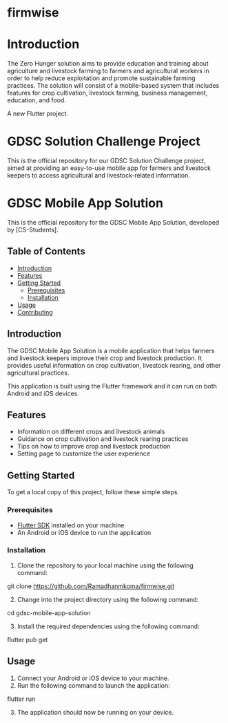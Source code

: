 # firmwise

# Introduction

The Zero Hunger solution aims to provide education and training about agriculture and livestock farming to farmers and agricultural workers in order to help reduce exploitation and promote sustainable farming practices. The solution will consist of a mobile-based system that includes features for crop cultivation, livestock farming, business management, education, and food.

A new Flutter project.

# GDSC Solution Challenge Project

This is the official repository for our GDSC Solution Challenge project, aimed at providing an easy-to-use mobile app for farmers and livestock keepers to access agricultural and livestock-related information.

# GDSC Mobile App Solution

This is the official repository for the GDSC Mobile App Solution, developed by [CS-Students].

## Table of Contents
- [Introduction](#introduction)
- [Features](#features)
- [Getting Started](#getting-started)
  - [Prerequisites](#prerequisites)
  - [Installation](#installation)
- [Usage](#usage)
- [Contributing](#contributing)

## Introduction

The GDSC Mobile App Solution is a mobile application that helps farmers and livestock keepers improve their crop and livestock production. It provides useful information on crop cultivation, livestock rearing, and other agricultural practices.

This application is built using the Flutter framework and it can run on both Android and iOS devices.

## Features

- Information on different crops and livestock animals
- Guidance on crop cultivation and livestock rearing practices
- Tips on how to improve crop and livestock production
- Setting page to customize the user experience

## Getting Started

To get a local copy of this project, follow these simple steps.

### Prerequisites

- [Flutter SDK](https://flutter.dev/docs/get-started/install) installed on your machine
- An Android or iOS device to run the application

### Installation

1. Clone the repository to your local machine using the following command:

git clone https://github.com/Ramadhanmkoma/firmwise.git


2. Change into the project directory using the following command:

cd gdsc-mobile-app-solution


3. Install the required dependencies using the following command:

flutter pub get


## Usage

1. Connect your Android or iOS device to your machine.
2. Run the following command to launch the application:

flutter run


3. The application should now be running on your device.

<!-- ## Contributing -->

<!-- We welcome contributions from anyone interested in improving this project. Please see our [contributing guidelines](CONTRIBUTING.md) for more information. -->



